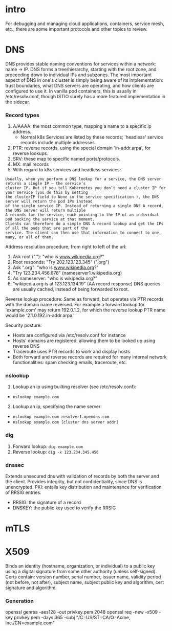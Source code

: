 # intro

For debugging and managing cloud applications, containers, service mesh, etc.,
there are some important protocols and other topics to review.

# DNS
DNS provides stable naming conventions for services within a network: name -> IP.
DNS forms a tree/hierarchy, starting with the root zone, and proceeding down to individual IPs and subzones.
The most important aspect of DNS in one's cluster is simply being aware of its implementation: trust boundaries,
what DNS servers are operating, and how clients are configured to use it. In vanilla pod containers, this is
usually in /etc/resolv.conf, though ISTIO surely has a more featured implementation in the sidecar.

### Record types
1. A/AAAA: the most common type, mapping a name to a specific ip address.
    * Normal k8s Services are listed by these records; 'headless' service records include multiple addresses.
2. PTR: reverse records, using the special domain 'in-addr.arpa', for reverse lookups.
3. SRV: these map to specific named ports/protocols.
4. MX: mail records
5. With regard to k8s services and headless services:
```
Usually, when you perform a DNS lookup for a service, the DNS server returns a single IP — the service’s
cluster IP. But if you tell Kubernetes you don’t need a cluster IP for your service (you do this by setting
the clusterIP field to None in the service specification ), the DNS server will return the pod IPs instead
of the single service IP. Instead of returning a single DNS A record, the DNS server will return multiple
A records for the service, each pointing to the IP of an individual pod backing the service at that moment.
Clients can therefore do a simple DNS A record lookup and get the IPs of all the pods that are part of the
service. The client can then use that information to connect to one, many, or all of them.
```

Address resolution procedure, from right to left of the url:
1. Ask root ("."): "who is www.wikipedia.org?"
2. Root responds: "Try 202.123.123.345" (".org")
3. Ask ".org": "who is www.wikipedia.org?"
4. "Try 123.234.456.678" (nameserver1.wikipedia.org)
5. As nameserver: "who is wikipedia.org?"
6. "wikipedia.org is at 123.123.134.19" (AA record response)
DNS queries are usually cached, instead of being forwarded to root.

Reverse lookup procedure:
Same as forward, but operates via PTR records with the domain name reversed.
For example a forward lookup for 'example.com' may return 192.0.1.2, for which
the reverse lookup PTR name would be '2.1.0.192.in-addr.arpa.'

Security posture:
* Hosts are configured via /etc/resolv.conf for instance
* Hosts' domains are registered, allowing them to be looked up using reverse DNS
* Traceroute uses PTR records to work and display hosts
* Both forward and reverse records are required for many internal network functionalities: spam checking emails,
traceroute, etc.

### nslookup
1. Lookup an ip using builting resolver (see /etc/resolv.conf):
* `nslookup example.com`
2. Lookup an ip, specifying the name server:
* `nslookup example.com resolver1.opendns.com`
* `nslookup example.com [cluster dns server addr]`

### dig
1. Forward lookup: `dig example.com`
2. Reverse lookup: `dig -x 123.234.345.456`

### dnssec
Extends unsecured dns with validation of records by both the server and the client.
Provides integrity, but not confidentiality, since DNS is unencrypted.
PKI: entails key distribution and maintenance for verification of RRSIG entries.
* RRSIG: the signature of a record
* DNSKEY: the public key used to verify the RRSIG


# mTLS




# X509
Binds an identity (hostname, organization, or individual) to a public key using a digital signature from some other authority (unless self-signed).
Certs contain: version number, serial number, issuer name, validity period (not before, not after), subject name, subject public key and algorithm, cert signature and algorithm.

### Generation
openssl genrsa -aes128 -out privkey.pem 2048
openssl req -new -x509 -key privkey.pem -days 365 -subj "/C=US/ST=CA/O=Acme, Inc./CN=example.com"






